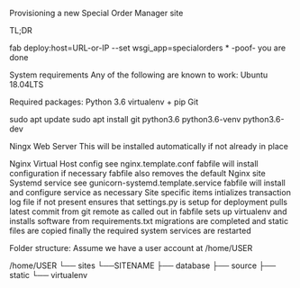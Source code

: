 Provisioning a new Special Order Manager site

TL;DR

fab deploy:host=URL-or-IP --set wsgi_app=specialorders * -poof- you are done

System requirements
Any of the following are known to work: Ubuntu 18.04LTS

Required packages:
Python 3.6
virtualenv + pip
Git

sudo apt update
sudo apt install git python3.6 python3.6-venv python3.6-dev


Ningx Web Server
This will be installed automatically if not already in place

Nginx Virtual Host config
see nginx.template.conf
fabfile will install configuration if necessary
fabfile also removes the default Nginx site
Systemd service
see gunicorn-systemd.template.service
fabfile will install and configure service as necessary
Site specific items
intializes transaction log file if not present
ensures that settings.py is setup for deployment
pulls latest commit from git remote as called out in fabfile
sets up virtualenv and installs software from requirements.txt
migrations are completed and static files are copied
finally the required system services are restarted

Folder structure:
Assume we have a user account at /home/USER

/home/USER
└── sites
    └──SITENAME
       ├── database
       ├── source
       ├── static
       └── virtualenv